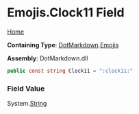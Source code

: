 # Emojis\.Clock11 Field

[Home](../../../README.md)

**Containing Type**: [DotMarkdown](../../README.md)\.[Emojis](../README.md)

**Assembly**: DotMarkdown\.dll

```csharp
public const string Clock11 = ":clock11:"
```

### Field Value

System\.[String](https://docs.microsoft.com/en-us/dotnet/api/system.string)